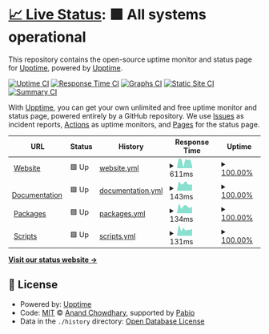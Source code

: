 # [📈 Live Status](https://status.nexalinux.xyz): <!--live status--> **🟩 All systems operational**

This repository contains the open-source uptime monitor and status page for [Upptime](https://upptime.js.org), powered by [Upptime](https://github.com/upptime/upptime).

[![Uptime CI](https://github.com/NexaLinux/status.nexalinux.github.io/workflows/Uptime%20CI/badge.svg)](https://github.com/NexaLinux/status.nexalinux.github.io/actions?query=workflow%3A%22Uptime+CI%22)
[![Response Time CI](https://github.com/NexaLinux/status.nexalinux.github.io/workflows/Response%20Time%20CI/badge.svg)](https://github.com/NexaLinux/status.nexalinux.github.io/actions?query=workflow%3A%22Response+Time+CI%22)
[![Graphs CI](https://github.com/NexaLinux/status.nexalinux.github.io/workflows/Graphs%20CI/badge.svg)](https://github.com/NexaLinux/status.nexalinux.github.io/actions?query=workflow%3A%22Graphs+CI%22)
[![Static Site CI](https://github.com/NexaLinux/status.nexalinux.github.io/workflows/Static%20Site%20CI/badge.svg)](https://github.com/NexaLinux/status.nexalinux.github.io/actions?query=workflow%3A%22Static+Site+CI%22)
[![Summary CI](https://github.com/NexaLinux/status.nexalinux.github.io/workflows/Summary%20CI/badge.svg)](https://github.com/NexaLinux/status.nexalinux.github.io/actions?query=workflow%3A%22Summary+CI%22)

With [Upptime](https://upptime.js.org), you can get your own unlimited and free uptime monitor and status page, powered entirely by a GitHub repository. We use [Issues](https://github.com/upptime/upptime/issues) as incident reports, [Actions](https://github.com/NexaLinux/status.nexalinux.github.io/actions) as uptime monitors, and [Pages](https://status.nexalinux.xyz) for the status page.

<!--start: status pages-->
<!-- This summary is generated by Upptime (https://github.com/upptime/upptime) -->
<!-- Do not edit this manually, your changes will be overwritten -->
<!-- prettier-ignore -->
| URL | Status | History | Response Time | Uptime |
| --- | ------ | ------- | ------------- | ------ |
| <img alt="" src="https://icons.duckduckgo.com/ip3/nexalinux.xyz.ico" height="13"> [Website](https://nexalinux.xyz) | 🟩 Up | [website.yml](https://github.com/NexaLinux/status.nexalinux.github.io/commits/HEAD/history/website.yml) | <details><summary><img alt="Response time graph" src="./graphs/website/response-time-week.png" height="20"> 611ms</summary><br><a href="https://status.nexalinux.xyz/history/website"><img alt="Response time 245" src="https://img.shields.io/endpoint?url=https%3A%2F%2Fraw.githubusercontent.com%2FNexaLinux%2Fstatus.nexalinux.github.io%2FHEAD%2Fapi%2Fwebsite%2Fresponse-time.json"></a><br><a href="https://status.nexalinux.xyz/history/website"><img alt="24-hour response time 185" src="https://img.shields.io/endpoint?url=https%3A%2F%2Fraw.githubusercontent.com%2FNexaLinux%2Fstatus.nexalinux.github.io%2FHEAD%2Fapi%2Fwebsite%2Fresponse-time-day.json"></a><br><a href="https://status.nexalinux.xyz/history/website"><img alt="7-day response time 611" src="https://img.shields.io/endpoint?url=https%3A%2F%2Fraw.githubusercontent.com%2FNexaLinux%2Fstatus.nexalinux.github.io%2FHEAD%2Fapi%2Fwebsite%2Fresponse-time-week.json"></a><br><a href="https://status.nexalinux.xyz/history/website"><img alt="30-day response time 524" src="https://img.shields.io/endpoint?url=https%3A%2F%2Fraw.githubusercontent.com%2FNexaLinux%2Fstatus.nexalinux.github.io%2FHEAD%2Fapi%2Fwebsite%2Fresponse-time-month.json"></a><br><a href="https://status.nexalinux.xyz/history/website"><img alt="1-year response time 245" src="https://img.shields.io/endpoint?url=https%3A%2F%2Fraw.githubusercontent.com%2FNexaLinux%2Fstatus.nexalinux.github.io%2FHEAD%2Fapi%2Fwebsite%2Fresponse-time-year.json"></a></details> | <details><summary><a href="https://status.nexalinux.xyz/history/website">100.00%</a></summary><a href="https://status.nexalinux.xyz/history/website"><img alt="All-time uptime 99.94%" src="https://img.shields.io/endpoint?url=https%3A%2F%2Fraw.githubusercontent.com%2FNexaLinux%2Fstatus.nexalinux.github.io%2FHEAD%2Fapi%2Fwebsite%2Fuptime.json"></a><br><a href="https://status.nexalinux.xyz/history/website"><img alt="24-hour uptime 100.00%" src="https://img.shields.io/endpoint?url=https%3A%2F%2Fraw.githubusercontent.com%2FNexaLinux%2Fstatus.nexalinux.github.io%2FHEAD%2Fapi%2Fwebsite%2Fuptime-day.json"></a><br><a href="https://status.nexalinux.xyz/history/website"><img alt="7-day uptime 100.00%" src="https://img.shields.io/endpoint?url=https%3A%2F%2Fraw.githubusercontent.com%2FNexaLinux%2Fstatus.nexalinux.github.io%2FHEAD%2Fapi%2Fwebsite%2Fuptime-week.json"></a><br><a href="https://status.nexalinux.xyz/history/website"><img alt="30-day uptime 100.00%" src="https://img.shields.io/endpoint?url=https%3A%2F%2Fraw.githubusercontent.com%2FNexaLinux%2Fstatus.nexalinux.github.io%2FHEAD%2Fapi%2Fwebsite%2Fuptime-month.json"></a><br><a href="https://status.nexalinux.xyz/history/website"><img alt="1-year uptime 99.94%" src="https://img.shields.io/endpoint?url=https%3A%2F%2Fraw.githubusercontent.com%2FNexaLinux%2Fstatus.nexalinux.github.io%2FHEAD%2Fapi%2Fwebsite%2Fuptime-year.json"></a></details>
| <img alt="" src="https://icons.duckduckgo.com/ip3/docs.nexalinux.xyz.ico" height="13"> [Documentation](https://docs.nexalinux.xyz) | 🟩 Up | [documentation.yml](https://github.com/NexaLinux/status.nexalinux.github.io/commits/HEAD/history/documentation.yml) | <details><summary><img alt="Response time graph" src="./graphs/documentation/response-time-week.png" height="20"> 143ms</summary><br><a href="https://status.nexalinux.xyz/history/documentation"><img alt="Response time 213" src="https://img.shields.io/endpoint?url=https%3A%2F%2Fraw.githubusercontent.com%2FNexaLinux%2Fstatus.nexalinux.github.io%2FHEAD%2Fapi%2Fdocumentation%2Fresponse-time.json"></a><br><a href="https://status.nexalinux.xyz/history/documentation"><img alt="24-hour response time 123" src="https://img.shields.io/endpoint?url=https%3A%2F%2Fraw.githubusercontent.com%2FNexaLinux%2Fstatus.nexalinux.github.io%2FHEAD%2Fapi%2Fdocumentation%2Fresponse-time-day.json"></a><br><a href="https://status.nexalinux.xyz/history/documentation"><img alt="7-day response time 143" src="https://img.shields.io/endpoint?url=https%3A%2F%2Fraw.githubusercontent.com%2FNexaLinux%2Fstatus.nexalinux.github.io%2FHEAD%2Fapi%2Fdocumentation%2Fresponse-time-week.json"></a><br><a href="https://status.nexalinux.xyz/history/documentation"><img alt="30-day response time 162" src="https://img.shields.io/endpoint?url=https%3A%2F%2Fraw.githubusercontent.com%2FNexaLinux%2Fstatus.nexalinux.github.io%2FHEAD%2Fapi%2Fdocumentation%2Fresponse-time-month.json"></a><br><a href="https://status.nexalinux.xyz/history/documentation"><img alt="1-year response time 213" src="https://img.shields.io/endpoint?url=https%3A%2F%2Fraw.githubusercontent.com%2FNexaLinux%2Fstatus.nexalinux.github.io%2FHEAD%2Fapi%2Fdocumentation%2Fresponse-time-year.json"></a></details> | <details><summary><a href="https://status.nexalinux.xyz/history/documentation">100.00%</a></summary><a href="https://status.nexalinux.xyz/history/documentation"><img alt="All-time uptime 97.24%" src="https://img.shields.io/endpoint?url=https%3A%2F%2Fraw.githubusercontent.com%2FNexaLinux%2Fstatus.nexalinux.github.io%2FHEAD%2Fapi%2Fdocumentation%2Fuptime.json"></a><br><a href="https://status.nexalinux.xyz/history/documentation"><img alt="24-hour uptime 100.00%" src="https://img.shields.io/endpoint?url=https%3A%2F%2Fraw.githubusercontent.com%2FNexaLinux%2Fstatus.nexalinux.github.io%2FHEAD%2Fapi%2Fdocumentation%2Fuptime-day.json"></a><br><a href="https://status.nexalinux.xyz/history/documentation"><img alt="7-day uptime 100.00%" src="https://img.shields.io/endpoint?url=https%3A%2F%2Fraw.githubusercontent.com%2FNexaLinux%2Fstatus.nexalinux.github.io%2FHEAD%2Fapi%2Fdocumentation%2Fuptime-week.json"></a><br><a href="https://status.nexalinux.xyz/history/documentation"><img alt="30-day uptime 100.00%" src="https://img.shields.io/endpoint?url=https%3A%2F%2Fraw.githubusercontent.com%2FNexaLinux%2Fstatus.nexalinux.github.io%2FHEAD%2Fapi%2Fdocumentation%2Fuptime-month.json"></a><br><a href="https://status.nexalinux.xyz/history/documentation"><img alt="1-year uptime 97.24%" src="https://img.shields.io/endpoint?url=https%3A%2F%2Fraw.githubusercontent.com%2FNexaLinux%2Fstatus.nexalinux.github.io%2FHEAD%2Fapi%2Fdocumentation%2Fuptime-year.json"></a></details>
| <img alt="" src="https://icons.duckduckgo.com/ip3/packages.nexalinux.xyz.ico" height="13"> [Packages](https://packages.nexalinux.xyz) | 🟩 Up | [packages.yml](https://github.com/NexaLinux/status.nexalinux.github.io/commits/HEAD/history/packages.yml) | <details><summary><img alt="Response time graph" src="./graphs/packages/response-time-week.png" height="20"> 134ms</summary><br><a href="https://status.nexalinux.xyz/history/packages"><img alt="Response time 149" src="https://img.shields.io/endpoint?url=https%3A%2F%2Fraw.githubusercontent.com%2FNexaLinux%2Fstatus.nexalinux.github.io%2FHEAD%2Fapi%2Fpackages%2Fresponse-time.json"></a><br><a href="https://status.nexalinux.xyz/history/packages"><img alt="24-hour response time 131" src="https://img.shields.io/endpoint?url=https%3A%2F%2Fraw.githubusercontent.com%2FNexaLinux%2Fstatus.nexalinux.github.io%2FHEAD%2Fapi%2Fpackages%2Fresponse-time-day.json"></a><br><a href="https://status.nexalinux.xyz/history/packages"><img alt="7-day response time 134" src="https://img.shields.io/endpoint?url=https%3A%2F%2Fraw.githubusercontent.com%2FNexaLinux%2Fstatus.nexalinux.github.io%2FHEAD%2Fapi%2Fpackages%2Fresponse-time-week.json"></a><br><a href="https://status.nexalinux.xyz/history/packages"><img alt="30-day response time 163" src="https://img.shields.io/endpoint?url=https%3A%2F%2Fraw.githubusercontent.com%2FNexaLinux%2Fstatus.nexalinux.github.io%2FHEAD%2Fapi%2Fpackages%2Fresponse-time-month.json"></a><br><a href="https://status.nexalinux.xyz/history/packages"><img alt="1-year response time 149" src="https://img.shields.io/endpoint?url=https%3A%2F%2Fraw.githubusercontent.com%2FNexaLinux%2Fstatus.nexalinux.github.io%2FHEAD%2Fapi%2Fpackages%2Fresponse-time-year.json"></a></details> | <details><summary><a href="https://status.nexalinux.xyz/history/packages">100.00%</a></summary><a href="https://status.nexalinux.xyz/history/packages"><img alt="All-time uptime 97.24%" src="https://img.shields.io/endpoint?url=https%3A%2F%2Fraw.githubusercontent.com%2FNexaLinux%2Fstatus.nexalinux.github.io%2FHEAD%2Fapi%2Fpackages%2Fuptime.json"></a><br><a href="https://status.nexalinux.xyz/history/packages"><img alt="24-hour uptime 100.00%" src="https://img.shields.io/endpoint?url=https%3A%2F%2Fraw.githubusercontent.com%2FNexaLinux%2Fstatus.nexalinux.github.io%2FHEAD%2Fapi%2Fpackages%2Fuptime-day.json"></a><br><a href="https://status.nexalinux.xyz/history/packages"><img alt="7-day uptime 100.00%" src="https://img.shields.io/endpoint?url=https%3A%2F%2Fraw.githubusercontent.com%2FNexaLinux%2Fstatus.nexalinux.github.io%2FHEAD%2Fapi%2Fpackages%2Fuptime-week.json"></a><br><a href="https://status.nexalinux.xyz/history/packages"><img alt="30-day uptime 100.00%" src="https://img.shields.io/endpoint?url=https%3A%2F%2Fraw.githubusercontent.com%2FNexaLinux%2Fstatus.nexalinux.github.io%2FHEAD%2Fapi%2Fpackages%2Fuptime-month.json"></a><br><a href="https://status.nexalinux.xyz/history/packages"><img alt="1-year uptime 97.24%" src="https://img.shields.io/endpoint?url=https%3A%2F%2Fraw.githubusercontent.com%2FNexaLinux%2Fstatus.nexalinux.github.io%2FHEAD%2Fapi%2Fpackages%2Fuptime-year.json"></a></details>
| <img alt="" src="https://icons.duckduckgo.com/ip3/scripts.nexalinux.xyz.ico" height="13"> [Scripts](https://scripts.nexalinux.xyz) | 🟩 Up | [scripts.yml](https://github.com/NexaLinux/status.nexalinux.github.io/commits/HEAD/history/scripts.yml) | <details><summary><img alt="Response time graph" src="./graphs/scripts/response-time-week.png" height="20"> 131ms</summary><br><a href="https://status.nexalinux.xyz/history/scripts"><img alt="Response time 152" src="https://img.shields.io/endpoint?url=https%3A%2F%2Fraw.githubusercontent.com%2FNexaLinux%2Fstatus.nexalinux.github.io%2FHEAD%2Fapi%2Fscripts%2Fresponse-time.json"></a><br><a href="https://status.nexalinux.xyz/history/scripts"><img alt="24-hour response time 137" src="https://img.shields.io/endpoint?url=https%3A%2F%2Fraw.githubusercontent.com%2FNexaLinux%2Fstatus.nexalinux.github.io%2FHEAD%2Fapi%2Fscripts%2Fresponse-time-day.json"></a><br><a href="https://status.nexalinux.xyz/history/scripts"><img alt="7-day response time 131" src="https://img.shields.io/endpoint?url=https%3A%2F%2Fraw.githubusercontent.com%2FNexaLinux%2Fstatus.nexalinux.github.io%2FHEAD%2Fapi%2Fscripts%2Fresponse-time-week.json"></a><br><a href="https://status.nexalinux.xyz/history/scripts"><img alt="30-day response time 152" src="https://img.shields.io/endpoint?url=https%3A%2F%2Fraw.githubusercontent.com%2FNexaLinux%2Fstatus.nexalinux.github.io%2FHEAD%2Fapi%2Fscripts%2Fresponse-time-month.json"></a><br><a href="https://status.nexalinux.xyz/history/scripts"><img alt="1-year response time 152" src="https://img.shields.io/endpoint?url=https%3A%2F%2Fraw.githubusercontent.com%2FNexaLinux%2Fstatus.nexalinux.github.io%2FHEAD%2Fapi%2Fscripts%2Fresponse-time-year.json"></a></details> | <details><summary><a href="https://status.nexalinux.xyz/history/scripts">100.00%</a></summary><a href="https://status.nexalinux.xyz/history/scripts"><img alt="All-time uptime 71.46%" src="https://img.shields.io/endpoint?url=https%3A%2F%2Fraw.githubusercontent.com%2FNexaLinux%2Fstatus.nexalinux.github.io%2FHEAD%2Fapi%2Fscripts%2Fuptime.json"></a><br><a href="https://status.nexalinux.xyz/history/scripts"><img alt="24-hour uptime 100.00%" src="https://img.shields.io/endpoint?url=https%3A%2F%2Fraw.githubusercontent.com%2FNexaLinux%2Fstatus.nexalinux.github.io%2FHEAD%2Fapi%2Fscripts%2Fuptime-day.json"></a><br><a href="https://status.nexalinux.xyz/history/scripts"><img alt="7-day uptime 100.00%" src="https://img.shields.io/endpoint?url=https%3A%2F%2Fraw.githubusercontent.com%2FNexaLinux%2Fstatus.nexalinux.github.io%2FHEAD%2Fapi%2Fscripts%2Fuptime-week.json"></a><br><a href="https://status.nexalinux.xyz/history/scripts"><img alt="30-day uptime 71.46%" src="https://img.shields.io/endpoint?url=https%3A%2F%2Fraw.githubusercontent.com%2FNexaLinux%2Fstatus.nexalinux.github.io%2FHEAD%2Fapi%2Fscripts%2Fuptime-month.json"></a><br><a href="https://status.nexalinux.xyz/history/scripts"><img alt="1-year uptime 71.46%" src="https://img.shields.io/endpoint?url=https%3A%2F%2Fraw.githubusercontent.com%2FNexaLinux%2Fstatus.nexalinux.github.io%2FHEAD%2Fapi%2Fscripts%2Fuptime-year.json"></a></details>

<!--end: status pages-->

[**Visit our status website →**](https://status.nexalinux.xyz)

## 📄 License

- Powered by: [Upptime](https://github.com/upptime/upptime)
- Code: [MIT](./LICENSE) © [Anand Chowdhary](https://anandchowdhary.com), supported by [Pabio](https://pabio.com)
- Data in the `./history` directory: [Open Database License](https://opendatacommons.org/licenses/odbl/1-0/)

